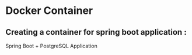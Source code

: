 # Docker Container

## Creating a container for spring boot application :

Spring Boot + PostgreSQL Application
